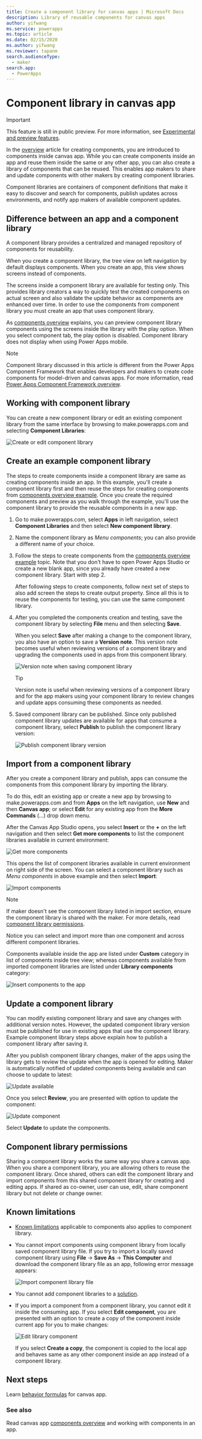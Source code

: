 ```yaml
---
title: Create a component library for canvas apps | Microsoft Docs
description: Library of reusable components for canvas apps
author: yifwang
ms.service: powerapps
ms.topic: article
ms.date: 02/15/2020
ms.author: yifwang
ms.reviewer: tapanm
search.audienceType:
  - maker
search.app:
  - PowerApps
---
```


# Component library in canvas app

> [!IMPORTANT]
> This feature is still in public preview. For more information, see [Experimental and preview features](working-with-experimental.md).

In the [overview](create-component.md) article for creating components, you are introduced to components inside canvas app. While you can create components inside an app and reuse them inside the same or any other app, you can also create a library of components that can be reused. This enables app makers to share and update components with other makers by creating component libraries. 

Component libraries are containers of component definitions that make it easy to discover and search for components, publish updates across environments, and notify app makers of available component updates. 

## Difference between an app and a component library

A component library provides a centralized and managed repository of components for reusability. 

When you create a component library, the tree view on left navigation by default displays components. When you create an app, this view shows screens instead of components. 

The screens inside a component library are available for testing only. This provides library creators a way to quickly test the created components on actual screen and also validate the update behavior as components are enhanced over time. In order to use the components from component library you must create an app that uses component library.

As [components overview](create-component.md) explains, you can preview component library components using the screens inside the library with the play option. When you select component tab, the play option is disabled. Component library does not display when using Power Apps mobile.

> [!NOTE]
> Component library discussed in this article is different from the Power Apps Component Framework that enables developers and makers to create code components for model-driven and canvas apps. For more information, read [Power Apps Component Framework overview](https://docs.microsoft.com/powerapps/developer/component-framework/overview).

## Working with component library

You can create a new component library or edit an existing component library from the same interface by browsing to make.powerapps.com and selecting **Component Libraries**:

![Create or edit component library](./media/component-library/create-edit-component-library.png)

## Create an example component library

The steps to create components inside a component library are same as creating components inside an app. In this example, you'll create a component library first and then reuse the steps for creating components from [components overview example](create-component.md#create-an-example-component). Once you create the required components and preview as you walk through the example, you'll use the component library to provide the reusable components in a new app.

1. Go to make.powerapps.com, select **Apps** in left navigation, select **Component Libraries** and then select **New component library**.

1. Name the component library as *Menu components*; you can also provide a different name of your choice.

1. Follow the steps to create components from the [components overview example](create-component.md#create-an-example-component) topic. Note that you don't have to open Power Apps Studio or create a new blank app, since you already have created a new component library. Start with step 2. 

    After following steps to create components, follow next set of steps to also add screen the steps to create output property. Since all this is to reuse the components for testing, you can use the same component library.

1. After you completed the components creation and testing, save the component library by selecting **File** menu and then selecting **Save**. 

    When you select **Save** after making a change to the component library, you also have an option to save a **Version note**. This version note becomes useful when reviewing versions of a component library and upgrading the components used in apps from this component library.

    ![Version note when saving component library](./media/component-library/save-component-libray-version-note.png)

    > [!TIP]
    > Version note is useful when reviewing versions of a component library and for the app makers using your component library to review changes and update apps consuming these components as needed.   

1. Saved component library can be published. Since only published component library updates are available for apps that consume a component library, select **Publish** to publish the component library version:

    ![Publish component library version](./media/component-library/publish-component-library.png)

## Import from a component library

After you create a component library and publish, apps can consume the components from this component library by importing the library. 

To do this, edit an existing app or create a new app by browsing to make.powerapps.com and from **Apps** on the left navigation, use **New** and then **Canvas app**; or select **Edit** for any existing app from the **More Commands** (...) drop down menu.

After the Canvas App Studio opens, you select **Insert** or the **+** on the left navigation and then select **Get more components** to list the component libraries available in current environment:

![Get more components](./media/component-library/get-more-components.png)

This opens the list of component libraries available in current environment on right side of the screen. You can select a component library such as *Menu components* in above example and then select **Import**:

![Import components](./media/component-library/components.png)

> [!NOTE]
> If maker doesn't see the component library listed in import section, ensure the component library is shared with the maker. For more details, read [component library permissions](component-library.md#component-library-permissions). 

Notice you can select and import more than one component and across different component libraries. 

Components available inside the app are listed under **Custom** category in list of components inside tree view; whereas components available from imported component libraries are listed under **Library components** category:

![Insert components to the app](./media/component-library/insert-components.png)

## Update a component library

You can modify existing component library and save any changes with additional version notes. However, the updated component library version must be published for use in existing apps that use the component library. Example component library steps above explain how to publish a component library after saving it.

After you publish component library changes, maker of the apps using the library gets to review the update when the app is opened for editing. Maker is automatically notified of updated components being available and can choose to update to latest:

![Update available](./media/component-library/update-available.png)

Once you select **Review**, you are presented with option to update the component:

![Update component](./media/component-library/update-components.png)

Select **Update** to update the components.

## Component library permissions

Sharing a component library works the same way you share a canvas app. When you share a component library, you are allowing others to reuse the component library. Once shared, others can edit the component library and import components from this shared component library for creating and editing apps. If shared as co-owner, user can use, edit, share component library but not delete or change owner.

## Known limitations

- [Known limitations](create-component.md#known-limitations) applicable to components also applies to component library.
- You cannot import components using component library from locally saved component library file. If you try to import a locally saved component library using **File** -> **Save As** -> **This Computer** and download the component library file as an app, following error message appears: 

    ![Import component library file](./media/component-library/import-component-library-file.png)

- You cannot add component libraries to a [solution](add-app-solution.md).

- If you import a component from a component library, you cannot edit it inside the consuming app. If you select **Edit component**, you are presented with an option to create a copy of the component inside current app for you to make changes: 

    ![Edit library component](./media/component-library/edit-library-component.png)

    If you select **Create a copy**, the component is copied to the local app and behaves same as any other component inside an app instead of a component library.

## Next steps

Learn [behavior formulas](component-behavior.md) for canvas app.

### See also

Read canvas app [components overview](create-component.md) and working with components in an app.